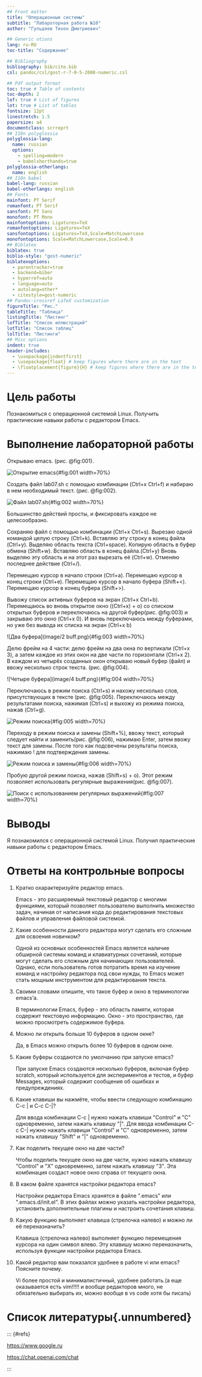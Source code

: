 ```yaml
---
## Front matter
title: "Операционные системы"
subtitle: "Лабароторная работа №10"
author: "Гульдяев Тихон Дмитриевич"

## Generic otions
lang: ru-RU
toc-title: "Содержание"

## Bibliography
bibliography: bib/cite.bib
csl: pandoc/csl/gost-r-7-0-5-2008-numeric.csl

## Pdf output format
toc: true # Table of contents
toc-depth: 2
lof: true # List of figures
lot: true # List of tables
fontsize: 12pt
linestretch: 1.5
papersize: a4
documentclass: scrreprt
## I18n polyglossia
polyglossia-lang:
  name: russian
  options:
	- spelling=modern
	- babelshorthands=true
polyglossia-otherlangs:
  name: english
## I18n babel
babel-lang: russian
babel-otherlangs: english
## Fonts
mainfont: PT Serif
romanfont: PT Serif
sansfont: PT Sans
monofont: PT Mono
mainfontoptions: Ligatures=TeX
romanfontoptions: Ligatures=TeX
sansfontoptions: Ligatures=TeX,Scale=MatchLowercase
monofontoptions: Scale=MatchLowercase,Scale=0.9
## Biblatex
biblatex: true
biblio-style: "gost-numeric"
biblatexoptions:
  - parentracker=true
  - backend=biber
  - hyperref=auto
  - language=auto
  - autolang=other*
  - citestyle=gost-numeric
## Pandoc-crossref LaTeX customization
figureTitle: "Рис."
tableTitle: "Таблица"
listingTitle: "Листинг"
lofTitle: "Список иллюстраций"
lotTitle: "Список таблиц"
lolTitle: "Листинги"
## Misc options
indent: true
header-includes:
  - \usepackage{indentfirst}
  - \usepackage{float} # keep figures where there are in the text
  - \floatplacement{figure}{H} # keep figures where there are in the text
---
```


# Цель работы

Познакомиться с операционной системой Linux. Получить практические навыки работы с редактором Emacs.

# Выполнение лабораторной работы

Открываю emacs. (рис. @fig:001).

![Открытие emacs](image/emacs.png){#fig:001 width=70%}

Создать файл lab07.sh с помощью комбинации (Ctrl+x Ctrl+f) и набираю в нем необходимый текст.  (рис. @fig:002).

![Файл lab07.sh](image/lab07.png){#fig:002 width=70%}

Большинство действий просты, и фиксировать каждое не целесообразно.

Сохраняю файл с помощью комбинации (Ctrl+x Ctrl+s). Вырезаю одной командой целую строку (Ctrl+k). Вставляю эту строку в конец файла (Ctrl+y). Выделяю область текста (Ctrl+space). Копирую область в буфер обмена (Shift+w). Вставляю область в конец файла.(Ctrl+y) Вновь выделяю эту область и на этот раз вырезать её (Ctrl+w). Отменяю последнее действие (Ctrl+/).

Перемещаю курсор в начало строки (Ctrl+a). Перемещаю курсор в конец строки (Ctrl+e). Перемещаю курсор в начало буфера (Shift+<). Перемещаю курсор в конец буфера (Shift+>).

Вывожу список активных буферов на экран (Ctrl+x Ctrl+b). Перемещаюсь во вновь открытое окно ((Ctrl+x) + o) со списком открытых буферов и переключаюсь на другой буфер(рис. @fig:003) и закрываю это окно (Ctrl+x 0). И вновь переключаюсь между буферами, но уже без вывода их списка на экран (Ctrl+x b)

![Два буфера](image/2 buff.png){#fig:003 width=70%}

Делю фрейм на 4 части: делю фрейм на два окна по вертикали
(Ctrl+x 3), а затем каждое из этих окон на две части по горизонтали (Ctrl+x 2). В каждом из четырёх созданных окон открываю новый буфер (файл) и ввожу несколько строк текста. (рис. @fig:004).

![Четыре буфера](image/4 buff.png){#fig:004 width=70%}

Переключаюсь в режим поиска (Ctrl+s) и нахожу несколько слов, присутствующих в тексте (рис. @fig:005). Переключаюсь между результатами поиска, нажимая (Ctrl+s) и выхожу из режима поиска, нажав (Ctrl+g).

![Режим поиска](image/found.png){#fig:005 width=70%}

Переходу в режим поиска и замены (Shift+%), ввожу текст, который следует найти и заменить(рис. @fig:006), нажимаю Enter, затем ввожу текст для замены. После того как подсвечены результаты поиска, нажимаю ! для подтверждения замены.

![Режим поиска и замены](image/replace.png){#fig:006 width=70%}

Пробую другой режим поиска, нажав (Shift+s) + o). Этот режим позволяет использовать регулярные выражения(рис. @fig:007).

![Поиск с использованием регулярных выражений](image/reg.png){#fig:007 width=70%}

# Выводы

Я познакомился с операционной системой Linux. Получил практические навыки работы с редактором Emacs.

# Ответы на контрольные вопросы

1. Кратко охарактеризуйте редактор emacs.

   Emacs - это расширяемый текстовый редактор с многими функциями, который позволяет пользователю выполнить множество задач, начиная от написания кода до редактирования текстовых файлов и управления файловой системой.

2. Какие особенности данного редактора могут сделать его сложным для освоения новичком?

   Одной из основных особенностей Emacs является наличие обширной системы команд и клавиатурных сочетаний, которые могут сделать его сложным для начинающих пользователей. Однако, если пользователь готов потратить время на изучение команд и настройку редактора под свои нужды, то Emacs может стать мощным инструментом для редактирования текста.

3. Своими словами опишите, что такое буфер и окно в терминологии emacs’а.

   В терминологии Emacs, буфер - это область памяти, которая содержит текстовую информацию. Окно - это пространство, где можно просмотреть содержимое буфера.

4. Можно ли открыть больше 10 буферов в одном окне?

   Да, в Emacs можно открыть более 10 буферов в одном окне.

5. Какие буферы создаются по умолчанию при запуске emacs?

   При запуске Emacs создаются несколько буферов, включая буфер scratch, который используется для экспериментов и тестов, и буфер Messages, который содержит сообщения об ошибках и предупреждениях.

6. Какие клавиши вы нажмёте, чтобы ввести следующую комбинацию C-c | и C-c C-|?

   Для ввода комбинации C-c | нужно нажать клавиши "Control" и "C" одновременно, затем нажать клавишу "|". Для ввода комбинации C-c C-| нужно нажать клавиши "Control" и "C" одновременно, затем нажать клавишу "Shift" и "|" одновременно.

7. Как поделить текущее окно на две части?

     Чтобы поделить текущее окно на две части, нужно нажать клавишу "Control" и "X" одновременно, затем нажать клавишу "3". Эта комбинация создаст новое окно справа от текущего окна.

8. В каком файле хранятся настройки редактора emacs?

   Настройки редактора Emacs хранятся в файле ".emacs" или ".emacs.d/init.el". В этих файлах можно указать настройки редактора, установить дополнительные плагины и настроить сочетания клавиш.

9. Какую функцию выполняет клавиша (стрелочка налево) и можно ли её переназначить?

   Клавиша (стрелочка налево) выполняет функцию перемещения курсора на один символ влево. Эту клавишу можно переназначить, используя функции настройки редактора Emacs.

10. Какой редактор вам показался удобнее в работе vi или emacs? Поясните почему.

     Vi более простой и минималистичный, удобнее работать.(а еще оказывается есть vim!!!!! и вообще редакторов много, не обязательно выбирать их, можно вообще в vs code хотя бы писать)

# Список литературы{.unnumbered}

::: {#refs}

https://www.google.ru

https://chat.openai.com/chat

:::
